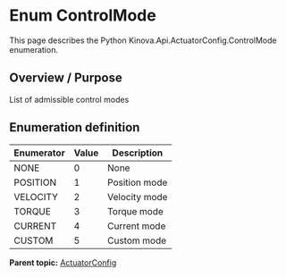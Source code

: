 # Enum ControlMode

This page describes the Python Kinova.Api.ActuatorConfig.ControlMode enumeration.

## Overview / Purpose

List of admissible control modes

## Enumeration definition

|Enumerator|Value|Description|
|----------|-----|-----------|
|NONE|0|None|
|POSITION|1|Position mode|
|VELOCITY|2|Velocity mode|
|TORQUE|3|Torque mode|
|CURRENT|4|Current mode|
|CUSTOM|5|Custom mode|

**Parent topic:** [ActuatorConfig](../references/summary_ActuatorConfig.md)

